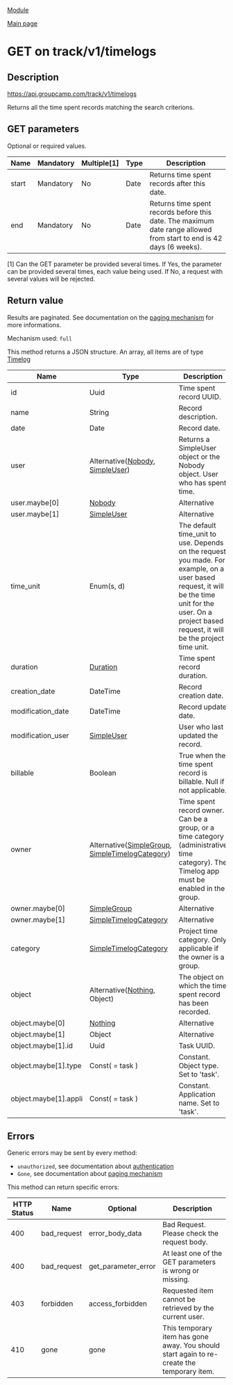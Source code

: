 
[Module](./README.md)

[Main page](../README.md)


# GET on track/v1/timelogs

## Description

https://api.groupcamp.com/track/v1/timelogs


Returns all the time spent records matching the search criterions.





## GET parameters

Optional or required values.

Name    |  Mandatory    |   Multiple[1]    |   Type   |  Description
--------|---------------|------------------|----------|---------------
start | Mandatory | No | Date | Returns time spent records after this date.
end | Mandatory | No | Date | Returns time spent records before this date. The maximum date range allowed from start to end is 42 days (6 weeks).


[1] Can the GET parameter be provided several times. If Yes, the
parameter can be provided several times, each value being used. If
No, a request with several values will be rejected.






## Return value



Results are paginated. See documentation on the [paging mechanism](../../Paging.md) for
more informations.

Mechanism used: `full`




  
  This method returns a JSON structure. An array, all items are of type [Timelog](../types/Timelog.md) 

Name   |  Type   |  Description
-------|---------|-------------
id | Uuid | Time spent record UUID.
name | String | Record description.
date | Date | Record date.
user | Alternative([Nobody](../types/Nobody.md), [SimpleUser](../types/SimpleUser.md)) | Returns a SimpleUser object or the Nobody object. User who has spent time.
user.maybe[0] | [Nobody](../types/Nobody.md) | Alternative
user.maybe[1] | [SimpleUser](../types/SimpleUser.md) | Alternative
time_unit | Enum(s, d) | The default time_unit to use. Depends on the request you made. For example, on a user based request, it will be the time unit for the user. On a project based request, it will be the project time unit.
duration | [Duration](../types/Duration.md) | Time spent record duration.
creation_date | DateTime | Record creation date.
modification_date | DateTime | Record update date.
modification_user | [SimpleUser](../types/SimpleUser.md) | User who last updated the record.
billable | Boolean | True when the time spent record is billable. Null if not applicable.
owner | Alternative([SimpleGroup](../types/SimpleGroup.md), [SimpleTimelogCategory](../types/SimpleTimelogCategory.md)) | Time spent record owner. Can be a group, or a time category (administrative time category). The Timelog app must be enabled in the group.
owner.maybe[0] | [SimpleGroup](../types/SimpleGroup.md) | Alternative
owner.maybe[1] | [SimpleTimelogCategory](../types/SimpleTimelogCategory.md) | Alternative
category | [SimpleTimelogCategory](../types/SimpleTimelogCategory.md) | Project time category. Only applicable if the owner is a group.
object | Alternative([Nothing](../types/Nothing.md), Object) | The object on which the time spent record has been recorded.
object.maybe[0] | [Nothing](../types/Nothing.md) | Alternative
object.maybe[1] | Object | Alternative
object.maybe[1].id | Uuid | Task UUID.
object.maybe[1].type | Const( = task ) | Constant. Object type. Set to 'task'.
object.maybe[1].appli | Const( = task ) | Constant. Application name. Set to 'task'.

  





## Errors

Generic errors may be sent by every method:
* `unauthorized`, see documentation about [authentication](../../Auth.md)
* `Gone`, see documentation about [paging mechanism](../../Paging.md)


This method can return specific errors:

HTTP Status | Name   | Optional          | Description
------------|--------|-------------------|------------
400 | bad_request | error_body_data | Bad Request. Please check the request body.
400 | bad_request | get_parameter_error | At least one of the GET parameters is wrong or missing.
403 | forbidden | access_forbidden | Requested item cannot be retrieved by the current user.
410 | gone | gone | This temporary item has gone away. You should start again to re-create the temporary item.



